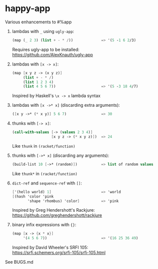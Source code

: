 # happy-app

Various enhancements to #%app

1. lambdas with `_` using `ugly-app`:

   ```scheme
   (map (_ 2 3) (list + - * /))             => '(5 -1 6 2/3)
   ```
   
   Requires ugly-app to be installed:  
   https://github.com/AlexKnauth/ugly-app

2. lambdas with `[x -> x]`:

   ```scheme
   (map [x y z -> (x y z)]
        (list + - * /)
        (list 1 2 3 4)
        (list 4 5 6 7))                     => '(5 -3 18 4/7)
   ```

   Inspired by Haskell's `\x -> x` lambda syntax

3. lambdas with `[x ->* x]` (discarding extra arguments):

   ```scheme
   ([x y ->* (* x y)] 5 6 7)                => 30
   ```

4. thunks with `[-> x]`:

   ```scheme
   (call-with-values [-> (values 2 3 4)]
                     [x y z -> (* x y z)])  => 24
   ```

   Like `thunk` in `(racket/function)`

5. thunks with `[->* x]` (discarding any arguments):

   ```scheme
   (build-list 10 [->* (random)])           => list of random values
   ```

   Like `thunk*` in `(racket/function)`

6. `dict-ref` and `sequence-ref` with `[]`:

   ```scheme
   ['(hello world) 1]                       => 'world
   [(hash 'color 'pink
          'shape 'rhombus) 'color]          => 'pink
   ```

   Inspired by Greg Hendershott's Rackjure:  
   https://github.com/greghendershott/rackjure

7. binary infix expressions with `{}`:

   ```scheme
   (map [x -> {x * x}]
        '(4 5 6 7))                         => '(16 25 36 49)
   ```

   Inspired by David Wheeler's SRFI 105:  
   https://srfi.schemers.org/srfi-105/srfi-105.html

See BUGS.md
